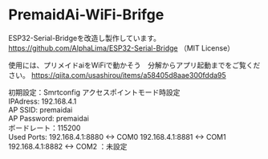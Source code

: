 # PremaidAi-WiFi-Brifge
ESP32-Serial-Bridgeを改造し製作しています。
https://github.com/AlphaLima/ESP32-Serial-Bridge
（MIT License）

使用には、プリメイドaiをWiFiで動かそう　分解からアプリ起動までをご覧ください。
https://qiita.com/usashirou/items/a58405d8aae300fdda95

初期設定：Smrtconfig 
アクセスポイントモード時設定                                              
IPAdress: 192.168.4.1                                           
AP SSID: premaidai                                                   
AP Password: premaidai                                       
ボードレート：115200                      
Used Ports:
192.168.4.1:8880  <-> COM0
192.168.4.1:8881  <-> COM1                                     
192.168.4.1:8882  <-> COM2 ：未設定                                 
